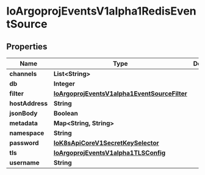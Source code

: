 
# IoArgoprojEventsV1alpha1RedisEventSource

## Properties
Name | Type | Description | Notes
------------ | ------------- | ------------- | -------------
**channels** | **List&lt;String&gt;** |  |  [optional]
**db** | **Integer** |  |  [optional]
**filter** | [**IoArgoprojEventsV1alpha1EventSourceFilter**](IoArgoprojEventsV1alpha1EventSourceFilter.md) |  |  [optional]
**hostAddress** | **String** |  |  [optional]
**jsonBody** | **Boolean** |  |  [optional]
**metadata** | **Map&lt;String, String&gt;** |  |  [optional]
**namespace** | **String** |  |  [optional]
**password** | [**IoK8sApiCoreV1SecretKeySelector**](IoK8sApiCoreV1SecretKeySelector.md) |  |  [optional]
**tls** | [**IoArgoprojEventsV1alpha1TLSConfig**](IoArgoprojEventsV1alpha1TLSConfig.md) |  |  [optional]
**username** | **String** |  |  [optional]




